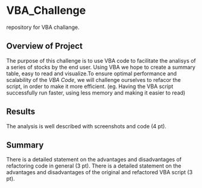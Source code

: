 # VBA_Challenge
 repository for VBA challange.
## Overview of Project

The purpose of this challenge is to use VBA code to facilitate the analisys of a series of stocks by the end user. Using VBA we hope to create a summary table, easy to read and visualize.To ensure optimal performance and scalability of the *VBA Code*, we will challenge ourselves to refacor the script, in order to make it more efficient. (eg. Having the VBA script successfully run faster, using less memory and making it easier to read)


## Results
The analysis is well described with screenshots and code (4 pt).


## Summary
There is a detailed statement on the advantages and disadvantages of refactoring code in general (3 pt).
There is a detailed statement on the advantages and disadvantages of the original and refactored VBA script (3 pt).
